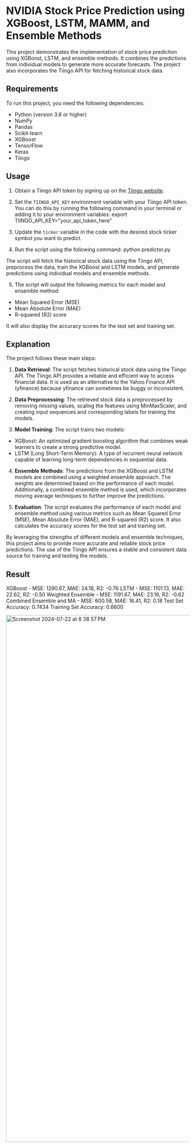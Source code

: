 # NVIDIA Stock Price Prediction using XGBoost, LSTM, MAMM, and Ensemble Methods

This project demonstrates the implementation of stock price prediction using XGBoost, LSTM, and ensemble methods. It combines the predictions from individual models to generate more accurate forecasts. The project also incorporates the Tiingo API for fetching historical stock data.

## Requirements

To run this project, you need the following dependencies:

- Python (version 3.6 or higher)
- NumPy
- Pandas
- Scikit-learn
- XGBoost
- TensorFlow
- Keras
- Tiingo

## Usage

1. Obtain a Tiingo API token by signing up on the [Tiingo website](https://www.tiingo.com/).

2. Set the `TIINGO_API_KEY` environment variable with your Tiingo API token. You can do this by running the following command in your terminal or adding it to your environment variables: export TIINGO_API_KEY="your_api_token_here"

3. Update the `ticker` variable in the code with the desired stock ticker symbol you want to predict.

4. Run the script using the following command: python predictor.py

The script will fetch the historical stock data using the Tiingo API, preprocess the data, train the XGBoost and LSTM models, and generate predictions using individual models and ensemble methods.

5. The script will output the following metrics for each model and ensemble method:
- Mean Squared Error (MSE)
- Mean Absolute Error (MAE)
- R-squared (R2) score

It will also display the accuracy scores for the test set and training set.

## Explanation

The project follows these main steps:

1. **Data Retrieval**: The script fetches historical stock data using the Tiingo API. The Tiingo API provides a reliable and efficient way to access financial data. It is used as an alternative to the Yahoo Finance API (yfinance) because yfinance can sometimes be buggy or inconsistent.

2. **Data Preprocessing**: The retrieved stock data is preprocessed by removing missing values, scaling the features using MinMaxScaler, and creating input sequences and corresponding labels for training the models.

3. **Model Training**: The script trains two models:
- XGBoost: An optimized gradient boosting algorithm that combines weak learners to create a strong predictive model.
- LSTM (Long Short-Term Memory): A type of recurrent neural network capable of learning long-term dependencies in sequential data.

4. **Ensemble Methods**: The predictions from the XGBoost and LSTM models are combined using a weighted ensemble approach. The weights are determined based on the performance of each model. Additionally, a combined ensemble method is used, which incorporates moving average techniques to further improve the predictions.

5. **Evaluation**: The script evaluates the performance of each model and ensemble method using various metrics such as Mean Squared Error (MSE), Mean Absolute Error (MAE), and R-squared (R2) score. It also calculates the accuracy scores for the test set and training set.

By leveraging the strengths of different models and ensemble techniques, this project aims to provide more accurate and reliable stock price predictions. The use of the Tiingo API ensures a stable and consistent data source for training and testing the models.


## Result
XGBoost - MSE: 1290.67, MAE: 24.18, R2: -0.76
LSTM - MSE: 1101.13, MAE: 22.62, R2: -0.50
Weighted Ensemble - MSE: 1191.67, MAE: 23.16, R2: -0.62
Combined Ensemble and MA - MSE: 600.58, MAE: 16.41, R2: 0.18
Test Set Accuracy: 0.7434
Training Set Accuracy: 0.6600

<img width="1440" alt="Screenshot 2024-07-22 at 8 38 57 PM" src="https://github.com/user-attachments/assets/665defe4-1ba2-48c0-8c29-c8ba02ac4a6e">
